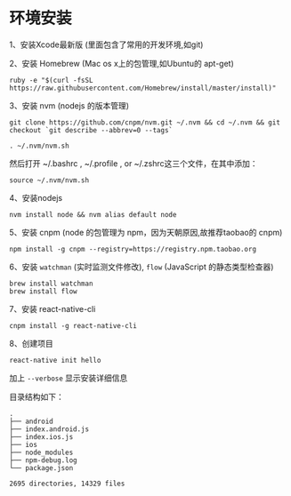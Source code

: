 # 环境安装

1、安装Xcode最新版 (里面包含了常用的开发环境,如git)

2、安装 Homebrew (Mac os x上的包管理,如Ubuntu的 apt-get)

```
ruby -e "$(curl -fsSL https://raw.githubusercontent.com/Homebrew/install/master/install)"
```

3、安装 nvm (nodejs 的版本管理)

```
git clone https://github.com/cnpm/nvm.git ~/.nvm && cd ~/.nvm && git checkout `git describe --abbrev=0 --tags`

. ~/.nvm/nvm.sh
```

然后打开 ~/.bashrc ,  ~/.profile , or  ~/.zshrc这三个文件，在其中添加：

```
source ~/.nvm/nvm.sh
```

4、安装nodejs

```
nvm install node && nvm alias default node
```

5、安装 cnpm (node 的包管理为 npm，因为天朝原因,故推荐taobao的 cnpm)

```
npm install -g cnpm --registry=https://registry.npm.taobao.org
```

6、安装 `watchman`  (实时监测文件修改), `flow` (JavaScript 的静态类型检查器)

```
brew install watchman
brew install flow
```
7、安装 react-native-cli

```
cnpm install -g react-native-cli
```

8、创建项目

```
react-native init hello
```

加上 `--verbose` 显示安装详细信息

目录结构如下：

```
.
├── android
├── index.android.js
├── index.ios.js
├── ios
├── node_modules
├── npm-debug.log
└── package.json

2695 directories, 14329 files
```